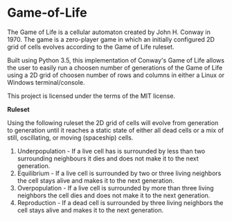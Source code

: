 # Game-of-Life

The Game of Life is a cellular automaton created by John H. Conway in 1970. The game is a zero-player game in which an initially configured 2D grid of cells evolves according to the Game of Life ruleset.

Built using Python 3.5, this implementation of Conway's Game of Life allows the user to easily run a choosen number of generations of the Game of Life using a 2D grid of choosen number of rows and columns in either a Linux or Windows terminal/console.

This project is licensed under the terms of the MIT license.

**Ruleset**

Using the following ruleset the 2D grid of cells will evolve from generation to generation until it reaches a static state of either all dead cells or a mix of still, oscillating, or moving (spaceship) cells.

1. Underpopulation - If a live cell has is surrounded by less than two surrounding neighbours it dies and does not make it to the next generation.
2. Equilibrium - If a live cell is surrounded by two or three living neighbors the cell stays alive and makes it to the next generation.
3. Overpopulation - If a live cell is surrounded by more than three living neighbors the cell dies and does not make it to the next generation.
4. Reproduction - If a dead cell is surrounded by three living neighbors the cell stays alive and makes it to the next generation.
